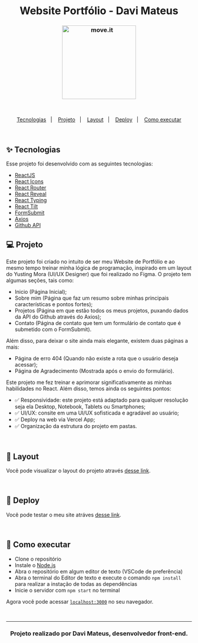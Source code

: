 <h1 align="center">
  Website Portfólio - Davi Mateus
</h1>
<h3 align="center">
   <img alt="move.it" title="move.it" src="https://user-images.githubusercontent.com/66326378/155051357-5becc7a9-f114-4e5e-b6b3-1d4769f31fd3.png" height=200px weight=200px />
</h3>
<br>

<p align="center">
  <a href="#-tecnologias">Tecnologias</a>&nbsp;&nbsp;&nbsp;|&nbsp;&nbsp;&nbsp;
  <a href="#-projeto">Projeto</a>&nbsp;&nbsp;&nbsp;|&nbsp;&nbsp;&nbsp;
  <a href="#-layout">Layout</a>&nbsp;&nbsp;&nbsp;|&nbsp;&nbsp;&nbsp;
  <a href="#-deploy">Deploy</a>&nbsp;&nbsp;&nbsp;|&nbsp;&nbsp;&nbsp;
  <a href="#-como-executar">Como executar</a>
</p>

<br>

## ✨ Tecnologias

Esse projeto foi desenvolvido com as seguintes tecnologias:

- [ReactJS](https://reactjs.org)
- [React Icons](https://react-icons.github.io/react-icons/search)
- [React Router](https://reactrouter.com)
- [React Reveal](https://www.react-reveal.com)
- [React Typing](https://github.com/notadamking/react-typing-animation)
- [React Tilt](https://www.npmjs.com/package/react-tilt)
- [FormSubmit](https://formsubmit.co)
- [Axios](https://axios-http.com/docs/intro)
- [Github API](https://api.github.com/users)

## 💻 Projeto

Este projeto foi criado no intuito de ser meu Website de Portfólio e ao mesmo tempo treinar minha lógica de programação, inspirado em um layout do Yusting Mora (UI/UX Designer) que foi realizado no Figma. O projeto tem algumas seções, tais como:

<ul>
  <li>Inicio (Página Inicial);</li>
  <li>Sobre mim (Página que faz um resumo sobre minhas principais características e pontos fortes);</li>
  <li>Projetos (Página em que estão todos os meus projetos, puxando dados da API do Github através do Axios);</li>
  <li>Contato (Página de contato que tem um formulário de contato que é submetido com o FormSubmit).</li>
</ul>

Além disso, para deixar o site ainda mais elegante, existem duas páginas a mais:

<ul>
  <li>Página de erro 404 (Quando não existe a rota que o usuário deseja acessar);</li>
  <li>Página de Agradecimento (Mostrada após o envio do formulário).</li>
</ul>

Este projeto me fez treinar e aprimorar significativamente as minhas habilidades no React. Além disso, temos ainda os seguintes pontos:

<ul>
  <li>✅ Responsividade: este projeto está adaptado para qualquer resolução seja ela Desktop, Notebook, Tablets ou Smartphones;</li>
  <li>✅ UI/UX: consite em uma UI/UX sofisticada e agradável ao usuário; </li>
  <li>✅ Deploy na web via Vercel App; </li>
  <li>✅ Organização da estrutura do projeto em pastas.</li>
</ul>

<br>

## 🔖 Layout

Você pode visualizar o layout do projeto através [desse link](https://www.figma.com/file/vzbJY1fzHzcuYNI8A7sAmD/Portafolio-Personal---Free-Template-(Community)?node-id=0%3A1).

<br>

## 🚀 Deploy

Você pode testar o meu site atráves [desse link](https://davimateusga.vercel.app).

<br>

## 🚀 Como executar

- Clone o repositório
- Instale o [Node.js](https://nodejs.org/en/download/)
- Abra o repositório em algum editor de texto (VSCode de preferência)
- Abra o terminal do Editor de texto e execute o comando `npm install` para realizar a instação de todas as dependências
- Inicie o servidor com `npm start` no terminal

Agora você pode acessar [`localhost:3000`](http://localhost:3000) no seu navegador.

<br>

---

<h3 align="center">
  Projeto realizado por Davi Mateus, desenvolvedor front-end.
</h3>

